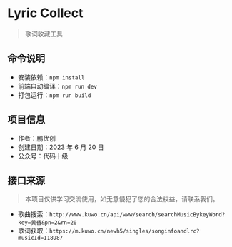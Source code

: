 # Lyric Collect

> 歌词收藏工具

## 命令说明

- 安装依赖：`npm install`
- 前端自动编译：`npm run dev`
- 打包运行：`npm run build`

## 项目信息

- 作者：鹏优创
- 创建日期：2023 年 6 月 20 日
- 公众号：代码十级

## 接口来源

> 本项目仅供学习交流使用，如无意侵犯了您的合法权益，请联系我们。

- 歌曲搜索：`http://www.kuwo.cn/api/www/search/searchMusicBykeyWord?key=黄昏&pn=2&rn=20`
- 歌词获取：`https://m.kuwo.cn/newh5/singles/songinfoandlrc?musicId=118987`